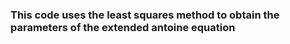 ### This code uses the least squares method to obtain the parameters of the extended antoine equation


